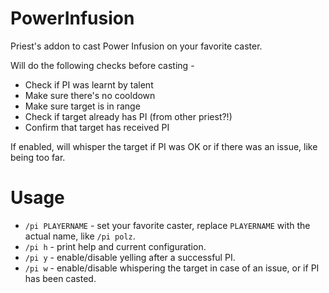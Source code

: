 # PowerInfusion
Priest's addon to cast Power Infusion on your favorite caster.

Will do the following checks before casting -
* Check if PI was learnt by talent
* Make sure there's no cooldown
* Make sure target is in range
* Check if target already has PI (from other priest?!)
* Confirm that target has received PI 

If enabled, will whisper the target if PI was OK or if there was an issue, like being too far.

# Usage

* `/pi PLAYERNAME` - set your favorite caster, replace `PLAYERNAME` with the actual name, like `/pi polz`.
* `/pi h` - print help and current configuration.
* `/pi y` - enable/disable yelling after a successful PI.
* `/pi w` - enable/disable whispering the target in case of an issue, or if PI has been casted.
